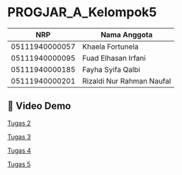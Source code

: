 # PROGJAR_A_Kelompok5

NRP | Nama Anggota
------------- | -------------
05111940000057  | Khaela Fortunela
05111940000095  | Fuad Elhasan Irfani 
05111940000185  | Fayha Syifa Qalbi 
05111940000201  | Rizaldi Nur Rahman Naufal

## 🎥 Video Demo

[Tugas 2](https://youtu.be/6dl6Fu5Q1Vk)

[Tugas 3](https://youtu.be/M6dS9KD9UmI)

[Tugas 4](https://youtu.be/fX-KbhRz-f0)

[Tugas 5](https://drive.google.com/file/d/1aALOj-SSl7ZGBZppl2NGCnu-yfJd192f/view?usp=sharing)
